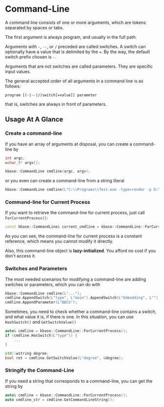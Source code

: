 Command-Line
===

A command line consists of one or more arguments, which are tokens separated by spaces or tabs.

The first argument is always program, and usually in the full path.

Arguments with `-`, `--`, or `/` preceded are called switches. A switch can optionally have a value that is delimited by the `=`. By the way, the default switch prefix chosen is `-`.

Arguments that are not switches are called parameters. They are specific input values.

The general accepted order of all arguments in a command line is as follows:

`program [(-|--|/)switch[=value]] parameter`

that is, switches are always in front of parameters.

## Usage At A Glance

### Create a command-line

If you have an array of arguments at disposal, you can create a command-line by

```c++
int argc;
wchar_t* argv[];

kbase::CommandLine cmdline(argc, argv);
```

or you even can create a command-line from a string literal

```c++
kbase::CommandLine cmdline(L"C:\\Programs\\Test.exe -type=render -p D:\\test.txt");
``` 

### Command-line for Current Process

If you want to retrieve the command-line for current process, just call `ForCurrentProcess()`:

```c++
const kbase::CommandLine& current_cmdline = kbase::CommandLine::ForCurrentProcess();
```

As you can see, the command-line for current process is a constant reference, which means you cannot modify it directly.

Also, this command-line object is **lazy-initialized**. You afford no cost if you don't access it.

### Switches and Parameters

The most needed scenarios for modifying a command-line are adding switches or parameters, which you can do with

```c++
kbase::CommandLine cmdline(L"...");
cmdline.AppendSwitch(L"type", L"main").AppendSwitch(L"Embedding", L"");
cmdline.AppendParameter(L"BDCS");
``` 

Sometimes, you need to check whether a command-line contains a switch, and what value it is, if there is one. In this situation, you can use `HashSwitch()` and `GetSwitchValue()`

```c++
auto& cmdline = kbase::CommandLine::ForCurrentProcess();
if (cmdline.HasSwitch(L"type")) {
	...
}

std::wstring degree;
bool ret = cmdline.GetSwitchValue(L"degree", &degree);
```

### Stringify the Command-Line

If you need a string that corresponds to a command-line, you can get the string by

```c++
auto& cmdline = kbase::CommandLine::ForCurrentProcess();
auto cmdline_str = cmdline.GetCommandLineString();
```